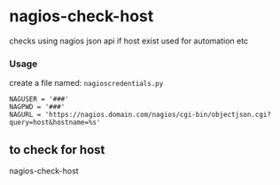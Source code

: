 # nagios-check-host
checks using nagios json api if host exist used for automation etc

### Usage

create a file named:
```nagioscredentials.py```

```
NAGUSER = '###'
NAGPWD = '###'
NAGURL = 'https://nagios.domain.com/nagios/cgi-bin/objectjson.cgi?query=host&hostname=%s'
```

## to check for host
nagios-check-host <hostname>


